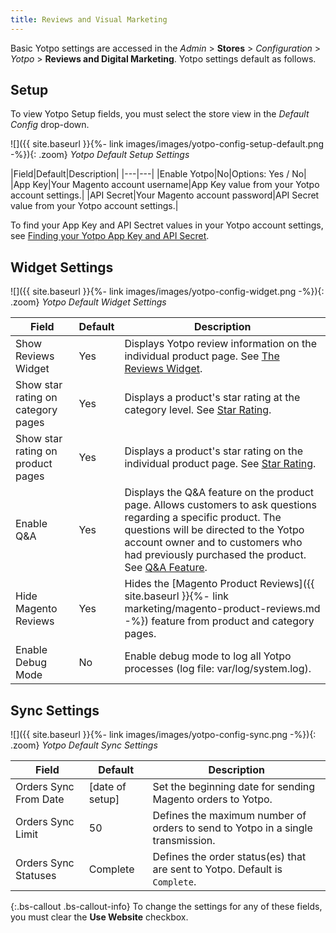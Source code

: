 ```yaml
---
title: Reviews and Visual Marketing
---
```


Basic Yotpo settings are accessed in the _Admin_ > **Stores** > _Configuration_ > _Yotpo_ > **Reviews and Digital Marketing**. Yotpo settings default as follows.

## Setup

To view Yotpo Setup fields, you must select the store view in the _Default Config_ drop-down.

![]({{ site.baseurl }}{%- link images/images/yotpo-config-setup-default.png -%}){: .zoom}
_Yotpo Default Setup Settings_

|Field|Default|Description|
|---|---|
|Enable Yotpo|No|Options: Yes / No|
|App Key|Your Magento account username|App Key value from your Yotpo account settings.|
|API Secret|Your Magento account password|API Secret value from your Yotpo account settings.|

To find your App Key and API Sectret values in your Yotpo account settings, see [Finding your Yotpo App Key and API Secret](https://support.yotpo.com/en/article/finding-your-yotpo-app-key-and-api-secret).

## Widget Settings

![]({{ site.baseurl }}{%- link images/images/yotpo-config-widget.png -%}){: .zoom}
_Yotpo Default Widget Settings_

|Field|Default|Description|
|---|---|---|
|Show Reviews Widget|Yes|Displays Yotpo review information on the individual product page. See [The Reviews Widget](https://support.yotpo.com/en/article/the-reviews-widget-7793371).|
|Show star rating on category pages|Yes|Displays a product's star rating at the category level. See [Star Rating](https://support.yotpo.com/en/article/star-rating).|
|Show star rating on product pages|Yes|Displays a product's star rating on the individual product page. See [Star Rating](https://support.yotpo.com/en/article/star-rating). |
|Enable Q&A|Yes|Displays the Q&A feature on the product page. Allows customers to ask questions regarding a specific product. The questions will be directed to the Yotpo account owner and to customers who had previously purchased the product. See [Q&A Feature](https://support.yotpo.com/en/article/questions-answers-feature).|
|Hide Magento Reviews|Yes|Hides the [Magento Product Reviews]({{ site.baseurl }}{%- link marketing/magento-product-reviews.md -%}) feature from product and category pages. |
|Enable Debug Mode|No|Enable debug mode to log all Yotpo processes (log file: var/log/system.log).|

## Sync Settings

![]({{ site.baseurl }}{%- link images/images/yotpo-config-sync.png -%}){: .zoom}
_Yotpo Default Sync Settings_

|Field|Default|Description|
|---|---|---|
|Orders Sync From Date|[date of setup]|Set the beginning date for sending Magento orders to Yotpo. |
|Orders Sync Limit|50|Defines the maximum number of orders to send to Yotpo in a single transmission.|
|Orders Sync Statuses|Complete |Defines the order status(es) that are sent to Yotpo. Default is `Complete`.|

{:.bs-callout .bs-callout-info}
To change the settings for any of these fields, you must clear the **Use Website** checkbox.